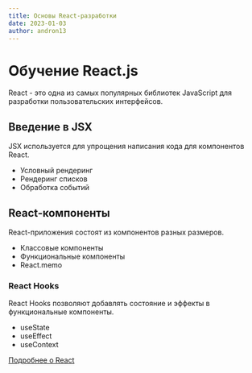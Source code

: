 ```yaml
---
title: Основы React-разработки
date: 2023-01-03
author: andron13
---
```


# Обучение React.js

React - это одна из самых популярных библиотек JavaScript для разработки пользовательских интерфейсов.

## Введение в JSX

JSX используется для упрощения написания кода для компонентов React.

- Условный рендеринг
- Рендеринг списков
- Обработка событий

## React-компоненты

React-приложения состоят из компонентов разных размеров.

- Классовые компоненты
- Функциональные компоненты
- React.memo

### React Hooks

React Hooks позволяют добавлять состояние и эффекты в функциональные компоненты.

- useState
- useEffect
- useContext

[Подробнее о React](https://reactjs.org)
